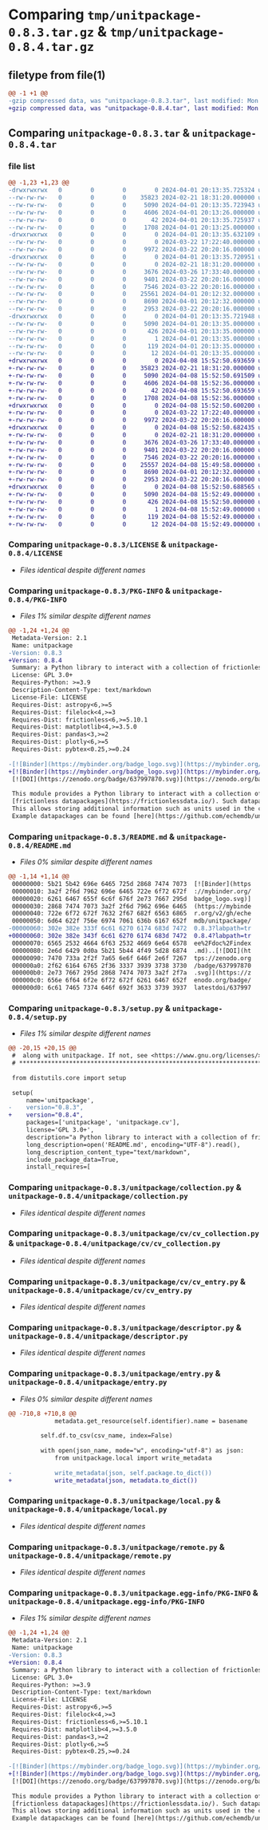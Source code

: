 # Comparing `tmp/unitpackage-0.8.3.tar.gz` & `tmp/unitpackage-0.8.4.tar.gz`

## filetype from file(1)

```diff
@@ -1 +1 @@
-gzip compressed data, was "unitpackage-0.8.3.tar", last modified: Mon Apr  1 20:13:35 2024, max compression
+gzip compressed data, was "unitpackage-0.8.4.tar", last modified: Mon Apr  8 15:52:50 2024, max compression
```

## Comparing `unitpackage-0.8.3.tar` & `unitpackage-0.8.4.tar`

### file list

```diff
@@ -1,23 +1,23 @@
-drwxrwxrwx   0        0        0        0 2024-04-01 20:13:35.725324 unitpackage-0.8.3/
--rw-rw-rw-   0        0        0    35823 2024-02-21 18:31:20.000000 unitpackage-0.8.3/LICENSE
--rw-rw-rw-   0        0        0     5090 2024-04-01 20:13:35.723943 unitpackage-0.8.3/PKG-INFO
--rw-rw-rw-   0        0        0     4606 2024-04-01 20:13:26.000000 unitpackage-0.8.3/README.md
--rw-rw-rw-   0        0        0       42 2024-04-01 20:13:35.725937 unitpackage-0.8.3/setup.cfg
--rw-rw-rw-   0        0        0     1708 2024-04-01 20:13:25.000000 unitpackage-0.8.3/setup.py
-drwxrwxrwx   0        0        0        0 2024-04-01 20:13:35.632109 unitpackage-0.8.3/unitpackage/
--rw-rw-rw-   0        0        0        0 2024-03-22 17:22:40.000000 unitpackage-0.8.3/unitpackage/__init__.py
--rw-rw-rw-   0        0        0     9972 2024-03-22 20:20:16.000000 unitpackage-0.8.3/unitpackage/collection.py
-drwxrwxrwx   0        0        0        0 2024-04-01 20:13:35.720951 unitpackage-0.8.3/unitpackage/cv/
--rw-rw-rw-   0        0        0        0 2024-02-21 18:31:20.000000 unitpackage-0.8.3/unitpackage/cv/__init__.py
--rw-rw-rw-   0        0        0     3676 2024-03-26 17:33:40.000000 unitpackage-0.8.3/unitpackage/cv/cv_collection.py
--rw-rw-rw-   0        0        0     9401 2024-03-22 20:20:16.000000 unitpackage-0.8.3/unitpackage/cv/cv_entry.py
--rw-rw-rw-   0        0        0     7546 2024-03-22 20:20:16.000000 unitpackage-0.8.3/unitpackage/descriptor.py
--rw-rw-rw-   0        0        0    25561 2024-04-01 20:12:32.000000 unitpackage-0.8.3/unitpackage/entry.py
--rw-rw-rw-   0        0        0     8690 2024-04-01 20:12:32.000000 unitpackage-0.8.3/unitpackage/local.py
--rw-rw-rw-   0        0        0     2953 2024-03-22 20:20:16.000000 unitpackage-0.8.3/unitpackage/remote.py
-drwxrwxrwx   0        0        0        0 2024-04-01 20:13:35.721948 unitpackage-0.8.3/unitpackage.egg-info/
--rw-rw-rw-   0        0        0     5090 2024-04-01 20:13:35.000000 unitpackage-0.8.3/unitpackage.egg-info/PKG-INFO
--rw-rw-rw-   0        0        0      426 2024-04-01 20:13:35.000000 unitpackage-0.8.3/unitpackage.egg-info/SOURCES.txt
--rw-rw-rw-   0        0        0        1 2024-04-01 20:13:35.000000 unitpackage-0.8.3/unitpackage.egg-info/dependency_links.txt
--rw-rw-rw-   0        0        0      119 2024-04-01 20:13:35.000000 unitpackage-0.8.3/unitpackage.egg-info/requires.txt
--rw-rw-rw-   0        0        0       12 2024-04-01 20:13:35.000000 unitpackage-0.8.3/unitpackage.egg-info/top_level.txt
+drwxrwxrwx   0        0        0        0 2024-04-08 15:52:50.693659 unitpackage-0.8.4/
+-rw-rw-rw-   0        0        0    35823 2024-02-21 18:31:20.000000 unitpackage-0.8.4/LICENSE
+-rw-rw-rw-   0        0        0     5090 2024-04-08 15:52:50.691509 unitpackage-0.8.4/PKG-INFO
+-rw-rw-rw-   0        0        0     4606 2024-04-08 15:52:36.000000 unitpackage-0.8.4/README.md
+-rw-rw-rw-   0        0        0       42 2024-04-08 15:52:50.693659 unitpackage-0.8.4/setup.cfg
+-rw-rw-rw-   0        0        0     1708 2024-04-08 15:52:36.000000 unitpackage-0.8.4/setup.py
+drwxrwxrwx   0        0        0        0 2024-04-08 15:52:50.600200 unitpackage-0.8.4/unitpackage/
+-rw-rw-rw-   0        0        0        0 2024-03-22 17:22:40.000000 unitpackage-0.8.4/unitpackage/__init__.py
+-rw-rw-rw-   0        0        0     9972 2024-03-22 20:20:16.000000 unitpackage-0.8.4/unitpackage/collection.py
+drwxrwxrwx   0        0        0        0 2024-04-08 15:52:50.682435 unitpackage-0.8.4/unitpackage/cv/
+-rw-rw-rw-   0        0        0        0 2024-02-21 18:31:20.000000 unitpackage-0.8.4/unitpackage/cv/__init__.py
+-rw-rw-rw-   0        0        0     3676 2024-03-26 17:33:40.000000 unitpackage-0.8.4/unitpackage/cv/cv_collection.py
+-rw-rw-rw-   0        0        0     9401 2024-03-22 20:20:16.000000 unitpackage-0.8.4/unitpackage/cv/cv_entry.py
+-rw-rw-rw-   0        0        0     7546 2024-03-22 20:20:16.000000 unitpackage-0.8.4/unitpackage/descriptor.py
+-rw-rw-rw-   0        0        0    25557 2024-04-08 15:49:58.000000 unitpackage-0.8.4/unitpackage/entry.py
+-rw-rw-rw-   0        0        0     8690 2024-04-01 20:12:32.000000 unitpackage-0.8.4/unitpackage/local.py
+-rw-rw-rw-   0        0        0     2953 2024-03-22 20:20:16.000000 unitpackage-0.8.4/unitpackage/remote.py
+drwxrwxrwx   0        0        0        0 2024-04-08 15:52:50.688565 unitpackage-0.8.4/unitpackage.egg-info/
+-rw-rw-rw-   0        0        0     5090 2024-04-08 15:52:49.000000 unitpackage-0.8.4/unitpackage.egg-info/PKG-INFO
+-rw-rw-rw-   0        0        0      426 2024-04-08 15:52:50.000000 unitpackage-0.8.4/unitpackage.egg-info/SOURCES.txt
+-rw-rw-rw-   0        0        0        1 2024-04-08 15:52:49.000000 unitpackage-0.8.4/unitpackage.egg-info/dependency_links.txt
+-rw-rw-rw-   0        0        0      119 2024-04-08 15:52:49.000000 unitpackage-0.8.4/unitpackage.egg-info/requires.txt
+-rw-rw-rw-   0        0        0       12 2024-04-08 15:52:49.000000 unitpackage-0.8.4/unitpackage.egg-info/top_level.txt
```

### Comparing `unitpackage-0.8.3/LICENSE` & `unitpackage-0.8.4/LICENSE`

 * *Files identical despite different names*

### Comparing `unitpackage-0.8.3/PKG-INFO` & `unitpackage-0.8.4/PKG-INFO`

 * *Files 1% similar despite different names*

```diff
@@ -1,24 +1,24 @@
 Metadata-Version: 2.1
 Name: unitpackage
-Version: 0.8.3
+Version: 0.8.4
 Summary: a Python library to interact with a collection of frictionless datapackages
 License: GPL 3.0+
 Requires-Python: >=3.9
 Description-Content-Type: text/markdown
 License-File: LICENSE
 Requires-Dist: astropy<6,>=5
 Requires-Dist: filelock<4,>=3
 Requires-Dist: frictionless<6,>=5.10.1
 Requires-Dist: matplotlib<4,>=3.5.0
 Requires-Dist: pandas<3,>=2
 Requires-Dist: plotly<6,>=5
 Requires-Dist: pybtex<0.25,>=0.24
 
-[![Binder](https://mybinder.org/badge_logo.svg)](https://mybinder.org/v2/gh/echemdb/unitpackage/0.8.3?labpath=tree%2Fdoc%2Findex.md)
+[![Binder](https://mybinder.org/badge_logo.svg)](https://mybinder.org/v2/gh/echemdb/unitpackage/0.8.4?labpath=tree%2Fdoc%2Findex.md)
 [![DOI](https://zenodo.org/badge/637997870.svg)](https://zenodo.org/badge/latestdoi/637997870)
 
 This module provides a Python library to interact with a collection of
 [frictionless datapackages](https://frictionlessdata.io/). Such datapackages consist of a CSV (data) file which is annotated with a JSON file.
 This allows storing additional information such as units used in the columns of a CSV or store metadata describing the underlying data.
 Example datapackages can be found [here](https://github.com/echemdb/unitpackage/tree/main/doc/files/) and a JSON could be structured as follows
```

### Comparing `unitpackage-0.8.3/README.md` & `unitpackage-0.8.4/README.md`

 * *Files 0% similar despite different names*

```diff
@@ -1,14 +1,14 @@
 00000000: 5b21 5b42 696e 6465 725d 2868 7474 7073  [![Binder](https
 00000010: 3a2f 2f6d 7962 696e 6465 722e 6f72 672f  ://mybinder.org/
 00000020: 6261 6467 655f 6c6f 676f 2e73 7667 295d  badge_logo.svg)]
 00000030: 2868 7474 7073 3a2f 2f6d 7962 696e 6465  (https://mybinde
 00000040: 722e 6f72 672f 7632 2f67 682f 6563 6865  r.org/v2/gh/eche
 00000050: 6d64 622f 756e 6974 7061 636b 6167 652f  mdb/unitpackage/
-00000060: 302e 382e 333f 6c61 6270 6174 683d 7472  0.8.3?labpath=tr
+00000060: 302e 382e 343f 6c61 6270 6174 683d 7472  0.8.4?labpath=tr
 00000070: 6565 2532 4664 6f63 2532 4669 6e64 6578  ee%2Fdoc%2Findex
 00000080: 2e6d 6429 0d0a 5b21 5b44 4f49 5d28 6874  .md)..[![DOI](ht
 00000090: 7470 733a 2f2f 7a65 6e6f 646f 2e6f 7267  tps://zenodo.org
 000000a0: 2f62 6164 6765 2f36 3337 3939 3738 3730  /badge/637997870
 000000b0: 2e73 7667 295d 2868 7474 7073 3a2f 2f7a  .svg)](https://z
 000000c0: 656e 6f64 6f2e 6f72 672f 6261 6467 652f  enodo.org/badge/
 000000d0: 6c61 7465 7374 646f 692f 3633 3739 3937  latestdoi/637997
```

### Comparing `unitpackage-0.8.3/setup.py` & `unitpackage-0.8.4/setup.py`

 * *Files 1% similar despite different names*

```diff
@@ -20,15 +20,15 @@
 #  along with unitpackage. If not, see <https://www.gnu.org/licenses/>.
 # ********************************************************************
 
 from distutils.core import setup
 
 setup(
     name='unitpackage',
-    version="0.8.3",
+    version="0.8.4",
     packages=['unitpackage', 'unitpackage.cv'],
     license='GPL 3.0+',
     description="a Python library to interact with a collection of frictionless datapackages",
     long_description=open('README.md', encoding="UTF-8").read(),
     long_description_content_type="text/markdown",
     include_package_data=True,
     install_requires=[
```

### Comparing `unitpackage-0.8.3/unitpackage/collection.py` & `unitpackage-0.8.4/unitpackage/collection.py`

 * *Files identical despite different names*

### Comparing `unitpackage-0.8.3/unitpackage/cv/cv_collection.py` & `unitpackage-0.8.4/unitpackage/cv/cv_collection.py`

 * *Files identical despite different names*

### Comparing `unitpackage-0.8.3/unitpackage/cv/cv_entry.py` & `unitpackage-0.8.4/unitpackage/cv/cv_entry.py`

 * *Files identical despite different names*

### Comparing `unitpackage-0.8.3/unitpackage/descriptor.py` & `unitpackage-0.8.4/unitpackage/descriptor.py`

 * *Files identical despite different names*

### Comparing `unitpackage-0.8.3/unitpackage/entry.py` & `unitpackage-0.8.4/unitpackage/entry.py`

 * *Files 0% similar despite different names*

```diff
@@ -710,8 +710,8 @@
             metadata.get_resource(self.identifier).name = basename
 
         self.df.to_csv(csv_name, index=False)
 
         with open(json_name, mode="w", encoding="utf-8") as json:
             from unitpackage.local import write_metadata
 
-            write_metadata(json, self.package.to_dict())
+            write_metadata(json, metadata.to_dict())
```

### Comparing `unitpackage-0.8.3/unitpackage/local.py` & `unitpackage-0.8.4/unitpackage/local.py`

 * *Files identical despite different names*

### Comparing `unitpackage-0.8.3/unitpackage/remote.py` & `unitpackage-0.8.4/unitpackage/remote.py`

 * *Files identical despite different names*

### Comparing `unitpackage-0.8.3/unitpackage.egg-info/PKG-INFO` & `unitpackage-0.8.4/unitpackage.egg-info/PKG-INFO`

 * *Files 1% similar despite different names*

```diff
@@ -1,24 +1,24 @@
 Metadata-Version: 2.1
 Name: unitpackage
-Version: 0.8.3
+Version: 0.8.4
 Summary: a Python library to interact with a collection of frictionless datapackages
 License: GPL 3.0+
 Requires-Python: >=3.9
 Description-Content-Type: text/markdown
 License-File: LICENSE
 Requires-Dist: astropy<6,>=5
 Requires-Dist: filelock<4,>=3
 Requires-Dist: frictionless<6,>=5.10.1
 Requires-Dist: matplotlib<4,>=3.5.0
 Requires-Dist: pandas<3,>=2
 Requires-Dist: plotly<6,>=5
 Requires-Dist: pybtex<0.25,>=0.24
 
-[![Binder](https://mybinder.org/badge_logo.svg)](https://mybinder.org/v2/gh/echemdb/unitpackage/0.8.3?labpath=tree%2Fdoc%2Findex.md)
+[![Binder](https://mybinder.org/badge_logo.svg)](https://mybinder.org/v2/gh/echemdb/unitpackage/0.8.4?labpath=tree%2Fdoc%2Findex.md)
 [![DOI](https://zenodo.org/badge/637997870.svg)](https://zenodo.org/badge/latestdoi/637997870)
 
 This module provides a Python library to interact with a collection of
 [frictionless datapackages](https://frictionlessdata.io/). Such datapackages consist of a CSV (data) file which is annotated with a JSON file.
 This allows storing additional information such as units used in the columns of a CSV or store metadata describing the underlying data.
 Example datapackages can be found [here](https://github.com/echemdb/unitpackage/tree/main/doc/files/) and a JSON could be structured as follows
```

